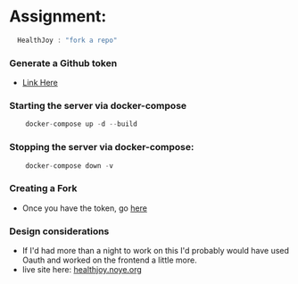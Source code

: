 # Assignment:
```c
  HealthJoy : "fork a repo"
```

### Generate a Github token

* [Link Here](https://github.com/settings/tokens)


### Starting the server via docker-compose
```c
    docker-compose up -d --build
```


### Stopping the server via docker-compose:
```c
    docker-compose down -v    
```

### Creating a Fork
* Once you have the token, go [here](/sub)

### Design considerations
* If I'd had more than a night to work on this I'd probably would have used Oauth and worked on the frontend a little more. 
* live site here: [healthjoy.noye.org](https://healthjoy.noye.org/)
